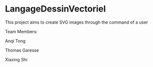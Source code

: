 # LangageDessinVectoriel

This project aims to create SVG images through the command of a user

Team Members:

Anqi Tong

Thomas Garesse

Xiaxing Shi